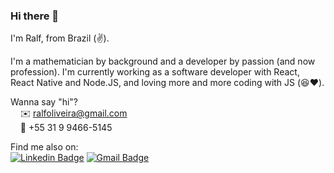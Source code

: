### Hi there 👋

I'm Ralf, from Brazil (:v:).

I'm a mathematician by background and a developer by passion (and now profession). 
I'm currently working as a software developer with React, React Native and Node.JS, and loving more and more coding with JS (:satisfied::heart:).

Wanna say "hi"? <br>
  &nbsp; &nbsp;      ✉️ ralfoliveira@gmail.com <br>
  &nbsp; &nbsp;      📱  +55 31 9 9466-5145
       
Find me also on:<br>
[![Linkedin Badge](https://img.shields.io/badge/-LinkedIn-blue?style=flat-square&logo=Linkedin&logoColor=white&link=https://www.linkedin.com/in/ralf-o/)](https://www.linkedin.com/in/ralf-o/)
[![Gmail Badge](https://img.shields.io/badge/-Gmail-c14438?style=flat-square&logo=Gmail&logoColor=white&link=mailto:ralfoliveira@gmail.com)](mailto:ralfoliveira@gmail.com)


